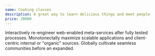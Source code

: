 ```yaml
---
name: Cooking classes
description: A great way to learn delicious things and meet people
price: 20000
---
```


Interactively re-engineer web-enabled meta-services after fully tested processes. Monotonectally maximize scalable applications and client-centric internal or "organic" sources. Globally cultivate seamless communities before an expanded.